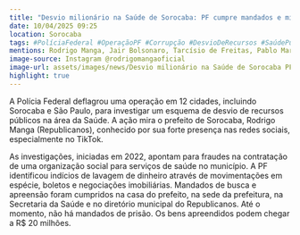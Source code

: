 ```yaml
---
title: "Desvio milionário na Saúde de Sorocaba: PF cumpre mandados e mira prefeito 'tiktoker'"
date: 10/04/2025 09:25
location: Sorocaba
tags: #PolíciaFederal #OperaçãoPF #Corrupção #DesvioDeRecursos #SaúdePública #Sorocaba #SãoPaulo #Investigação #LavaJato #Republicanos #abc360noticias
mentions: Rodrigo Manga, Jair Bolsonaro, Tarcísio de Freitas, Pablo Marçal, Leonardo Avalanche.
image-source: Instagram @rodrigomangaoficial
image-url: assets/images/news/Desvio milionário na Saúde de Sorocaba PF cumpre mandados e mira prefeito 'tiktoker'.jpg
highlight: true
---
```


A Polícia Federal deflagrou uma operação em 12 cidades, incluindo Sorocaba e São Paulo, para investigar um esquema de desvio de recursos públicos na área da Saúde. A ação mira o prefeito de Sorocaba, Rodrigo Manga (Republicanos), conhecido por sua forte presença nas redes sociais, especialmente no TikTok.

As investigações, iniciadas em 2022, apontam para fraudes na contratação de uma organização social para serviços de saúde no município. A PF identificou indícios de lavagem de dinheiro através de movimentações em espécie, boletos e negociações imobiliárias. Mandados de busca e apreensão foram cumpridos na casa do prefeito, na sede da prefeitura, na Secretaria da Saúde e no diretório municipal do Republicanos. Até o momento, não há mandados de prisão. Os bens apreendidos podem chegar a R$ 20 milhões.
